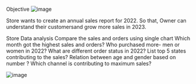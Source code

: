 Objective
![image](https://github.com/user-attachments/assets/151a9eec-5965-4373-89e6-99babd2fcd1b)

Store wants to create an annual sales report for 2022. So that, Owner can understand their customersand grow more sales in 2023.



Store Data analysis
Compare the sales and orders using single chart
Which month got the highest sales and orders?
Who purchased more- men or women in 2022?
What are different order status in 2022?
List top 5 states contributing to the sales?
Relation between age and gender based on number ?
Which channel is contributing to maximum sales?

![image](https://github.com/user-attachments/assets/162d15ca-4daa-4363-8270-9530ce2e7482)
